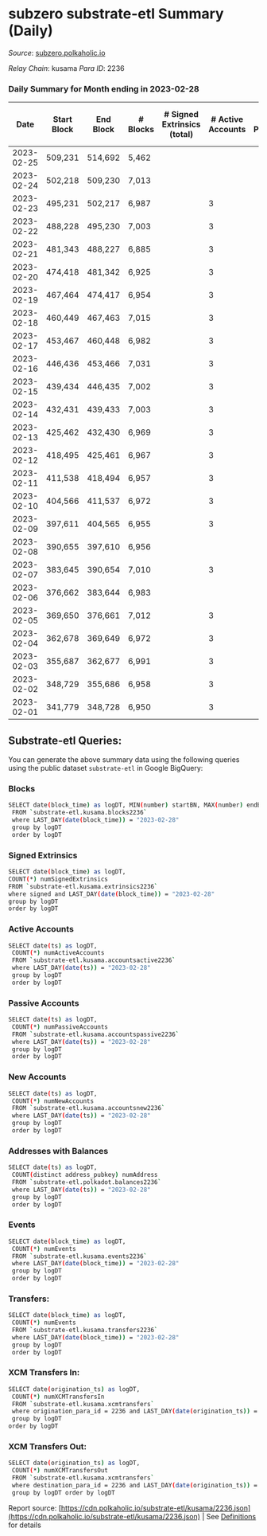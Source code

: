 # subzero substrate-etl Summary (Daily)

_Source_: [subzero.polkaholic.io](https://subzero.polkaholic.io)

*Relay Chain*: kusama
*Para ID*: 2236



### Daily Summary for Month ending in 2023-02-28


| Date | Start Block | End Block | # Blocks | # Signed Extrinsics (total) | # Active Accounts | # Passive | # New | # Addresses with Balances | # Events | # Transfers | # XCM Transfers In | # XCM Transfers Out | Issues | 
| ---- | ----------- | --------- | -------- | --------------------------- | ----------------- | --------- | ----- | ------------------------- | -------- | ----------- | ------------------ | ------------------- | ------ |
| 2023-02-25 | 509,231 | 514,692 | 5,462 |  |  |  |  |  | 10,930 |   |   |   |  |
| 2023-02-24 | 502,218 | 509,230 | 7,013 |  |  |  |  | 9 | 14,033 |   |   |   |  |
| 2023-02-23 | 495,231 | 502,217 | 6,987 |  | 3 |  |  | 9 | 13,981 |   |   |   |  |
| 2023-02-22 | 488,228 | 495,230 | 7,003 |  | 3 |  |  | 9 | 14,013 |   |   |   |  |
| 2023-02-21 | 481,343 | 488,227 | 6,885 |  | 3 |  |  | 9 | 13,777 |   |   |   |  |
| 2023-02-20 | 474,418 | 481,342 | 6,925 |  | 3 |  |  | 9 | 13,857 |   |   |   |  |
| 2023-02-19 | 467,464 | 474,417 | 6,954 |  | 3 |  |  | 9 | 13,915 |   |   |   |  |
| 2023-02-18 | 460,449 | 467,463 | 7,015 |  | 3 |  |  | 9 | 14,037 |   |   |   |  |
| 2023-02-17 | 453,467 | 460,448 | 6,982 |  | 3 |  |  | 9 | 13,972 |   |   |   |  |
| 2023-02-16 | 446,436 | 453,466 | 7,031 |  | 3 |  |  | 9 | 14,065 |   |   |   |  |
| 2023-02-15 | 439,434 | 446,435 | 7,002 |  | 3 |  |  | 9 | 14,011 |   |   |   |  |
| 2023-02-14 | 432,431 | 439,433 | 7,003 |  | 3 |  |  | 9 | 14,013 |   |   |   |  |
| 2023-02-13 | 425,462 | 432,430 | 6,969 |  | 3 |  |  | 9 | 13,945 |   |   |   |  |
| 2023-02-12 | 418,495 | 425,461 | 6,967 |  | 3 |  |  | 9 | 13,941 |   |   |   |  |
| 2023-02-11 | 411,538 | 418,494 | 6,957 |  | 3 |  |  | 9 | 13,921 |   |   |   |  |
| 2023-02-10 | 404,566 | 411,537 | 6,972 |  | 3 |  |  | 9 | 13,951 |   |   |   |  |
| 2023-02-09 | 397,611 | 404,565 | 6,955 |  | 3 |  |  | 9 | 13,918 |   |   |   |  |
| 2023-02-08 | 390,655 | 397,610 | 6,956 |  |  |  |  | 9 | 13,918 |   |   |   |  |
| 2023-02-07 | 383,645 | 390,654 | 7,010 |  | 3 |  |  | 9 | 14,027 |   |   |   |  |
| 2023-02-06 | 376,662 | 383,644 | 6,983 |  |  |  |  | 9 | 13,973 |   |   |   |  |
| 2023-02-05 | 369,650 | 376,661 | 7,012 |  | 3 |  |  | 9 | 14,031 |   |   |   |  |
| 2023-02-04 | 362,678 | 369,649 | 6,972 |  | 3 |  |  | 9 | 13,951 |   |   |   |  |
| 2023-02-03 | 355,687 | 362,677 | 6,991 |  | 3 |  |  | 9 | 13,989 |   |   |   |  |
| 2023-02-02 | 348,729 | 355,686 | 6,958 |  | 3 |  |  | 9 | 13,924 |   |   |   |  |
| 2023-02-01 | 341,779 | 348,728 | 6,950 |  | 3 |  |  | 9 | 13,907 |   |   |   |  |

## Substrate-etl Queries:
You can generate the above summary data using the following queries using the public dataset `substrate-etl` in Google BigQuery:

### Blocks
```bash
SELECT date(block_time) as logDT, MIN(number) startBN, MAX(number) endBN, COUNT(*) numBlocks 
 FROM `substrate-etl.kusama.blocks2236`  
 where LAST_DAY(date(block_time)) = "2023-02-28" 
 group by logDT 
 order by logDT
```

### Signed Extrinsics
```bash
SELECT date(block_time) as logDT, 
COUNT(*) numSignedExtrinsics 
FROM `substrate-etl.kusama.extrinsics2236`  
where signed and LAST_DAY(date(block_time)) = "2023-02-28" 
group by logDT 
order by logDT
```

### Active Accounts
```bash
SELECT date(ts) as logDT, 
 COUNT(*) numActiveAccounts 
 FROM `substrate-etl.kusama.accountsactive2236` 
 where LAST_DAY(date(ts)) = "2023-02-28" 
 group by logDT 
 order by logDT
```

### Passive Accounts
```bash
SELECT date(ts) as logDT, 
 COUNT(*) numPassiveAccounts 
 FROM `substrate-etl.kusama.accountspassive2236` 
 where LAST_DAY(date(ts)) = "2023-02-28" 
 group by logDT 
 order by logDT
```

### New Accounts
```bash
SELECT date(ts) as logDT, 
 COUNT(*) numNewAccounts 
 FROM `substrate-etl.kusama.accountsnew2236` 
 where LAST_DAY(date(ts)) = "2023-02-28" 
 group by logDT
 order by logDT
```

### Addresses with Balances
```bash
SELECT date(ts) as logDT,
 COUNT(distinct address_pubkey) numAddress 
 FROM `substrate-etl.polkadot.balances2236` 
 where LAST_DAY(date(ts)) = "2023-02-28" 
 group by logDT 
 order by logDT
```

### Events
```bash
SELECT date(block_time) as logDT, 
 COUNT(*) numEvents 
 FROM `substrate-etl.kusama.events2236` 
 where LAST_DAY(date(block_time)) = "2023-02-28" 
 group by logDT 
 order by logDT
```

### Transfers:
```bash
SELECT date(block_time) as logDT, 
 COUNT(*) numEvents 
 FROM `substrate-etl.kusama.transfers2236` 
 where LAST_DAY(date(block_time)) = "2023-02-28" 
 group by logDT 
 order by logDT
```

### XCM Transfers In:
```bash
SELECT date(origination_ts) as logDT, 
 COUNT(*) numXCMTransfersIn 
 FROM `substrate-etl.kusama.xcmtransfers` 
 where origination_para_id = 2236 and LAST_DAY(date(origination_ts)) = "2023-02-28" 
 group by logDT 
order by logDT
```

### XCM Transfers Out:
```bash
SELECT date(origination_ts) as logDT, 
 COUNT(*) numXCMTransfersOut 
 FROM `substrate-etl.kusama.xcmtransfers` 
 where destination_para_id = 2236 and LAST_DAY(date(origination_ts)) = "2023-02-28" 
 group by logDT order by logDT
```


Report source: [https://cdn.polkaholic.io/substrate-etl/kusama/2236.json](https://cdn.polkaholic.io/substrate-etl/kusama/2236.json) | See [Definitions](/DEFINITIONS.md) for details
